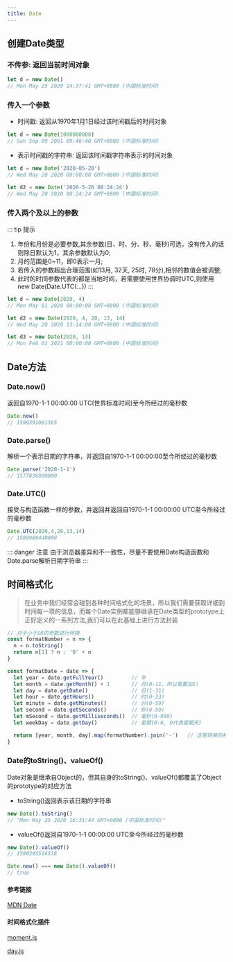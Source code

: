 ```yaml
---
title: Date
---
```

## 创建Date类型
### 不传参: 返回当前时间对象
```js
let d = new Date()
// Mon May 25 2020 14:37:41 GMT+0800 (中国标准时间)
```
### 传入一个参数
  - 时间戳: 返回从1970年1月1日经过该时间戳后的时间对象
```js
let d = new Date(1000000000)
// Sun Sep 09 2001 09:46:40 GMT+0800 (中国标准时间)
```

  - 表示时间戳的字符串: 返回该时间戳字符串表示的时间对象
```js
let d = new Date('2020-05-20')
// Wed May 20 2020 08:00:00 GMT+0800 (中国标准时间)

let d2 = new Date('2020-5-20 08:24:24')
// Wed May 20 2020 08:24:24 GMT+0800 (中国标准时间)
```

### 传入两个及以上的参数
::: tip 提示
1. 年份和月份是必要参数,其余参数(日、时、分、秒、毫秒)可选，没有传入的话则除日默认为1，其余参数默认为0;
2. 月的范围是0~11，即0表示一月;
3. 若传入的参数超出合理范围(如13月, 32天, 25时, 78分),相邻的数值会被调整;
4. 此时的时间参数代表的都是当地时间，若需要使用世界协调时UTC,则使用new Date(Date.UTC(...))
:::
```js
let d = new Date(2020, 4)
// Mon May 01 2020 00:00:00 GMT+0800 (中国标准时间) 

let d2 = new Date(2020, 4, 20, 13, 14)
// Wed May 20 2020 13:14:00 GMT+0800 (中国标准时间)

let d3 = new Date(2020, 13)
// Mon Feb 01 2021 00:00:00 GMT+0800 (中国标准时间)
```

## Date方法

### Date.now()
返回自1970-1-1 00:00:00 UTC(世界标准时间)至今所经过的毫秒数
```js
Date.now()
// 1590391001365
```
### Date.parse()
解析一个表示日期的字符串，并返回自1970-1-1 00:00:00至今所经过的毫秒数
```js
Date.parse('2020-1-1')
// 1577836800000
```
### Date.UTC()
接受与构造函数一样的参数，并返回并返回自1970-1-1 00:00:00 UTC至今所经过的毫秒数
```js
Date.UTC(2020,4,20,13,14)
// 1589980440000
```
::: danger 注意
由于浏览器差异和不一致性，尽量不要使用Date构造函数和Date.parse解析日期字符串
:::

## 时间格式化
> 在业务中我们经常会碰到各种时间格式化的场景，所以我们需要获取详细到时间每一项的信息，而每个Date实例都能够继承在Date类型的prototype上正好定义的一系列方法,我们可以在此基础上进行方法封装
```js
// 对于小于10的参数进行转换
const formatNumber = n => {
  n = n.toString()
  return n[1] ? n : '0' + n
}

const formatDate = date => {
  let year = date.getFullYear()         // 年
  let month = date.getMonth() + 1       // 月(0-11，所以需要加1)
  let day = date.getDate()              // 日(1-31)
  let hour = date.getHours()            // 时(0-23)
  let minute = date.getMinutes()        // 分(0-59)
  let second = date.getSeconds()        // 秒(0-59)
  let mSecond = date.getMilliseconds()  // 毫秒(0-999)
  let weekDay = date.getDay()           // 星期(0-6, 0代表星期天)

  return [year, month, day].map(formatNumber).join('-')   // 这里转换的格式是: 2020-5-20
}
```
### Date的toString()、valueOf()
Date对象是继承自Object的，但其自身的toString()、valueOf()都覆盖了Object的prototype的对应方法
- toString()返回表示该日期的字符串
```js
new Date().toString()
// "Mon May 25 2020 16:31:44 GMT+0800 (中国标准时间)"
```
- valueOf()返回自1970-1-1 00:00:00 UTC至今所经过的毫秒数
```js
new Date().valueOf()
// 1590395516538

Date.now() === new Date().valueOf()
// true
```

#### 参考链接
[MDN Date](https://developer.mozilla.org/zh-CN/docs/Web/JavaScript/Reference/Global_Objects/Date)

#### 时间格式化插件
[moment.js](http://momentjs.cn/)

[day.js](https://day.js.org/zh-CN/)
